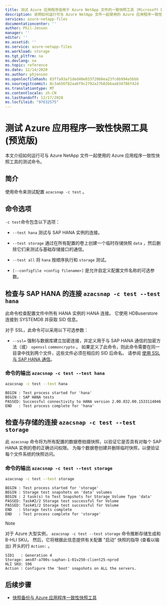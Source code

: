```yaml
---
title: 测试 Azure 应用程序适用于 Azure NetApp 文件的一致快照工具 |Microsoft Docs
description: 说明如何运行可与 Azure NetApp 文件一起使用的 Azure 应用程序一致性快照工具的测试命令。
services: azure-netapp-files
documentationcenter: ''
author: Phil-Jensen
manager: ''
editor: ''
ms.assetid: ''
ms.service: azure-netapp-files
ms.workload: storage
ms.tgt_pltfrm: na
ms.devlang: na
ms.topic: reference
ms.date: 12/14/2020
ms.author: phjensen
ms.openlocfilehash: 03ffa93a71ded40e033f2068ea23fc6b994a5bbb
ms.sourcegitcommit: 8c3a656f82aa6f9c2792a27b02bbaa634786f42d
ms.translationtype: MT
ms.contentlocale: zh-CN
ms.lasthandoff: 12/17/2020
ms.locfileid: "97632575"
---
```

# <a name="test-azure-application-consistent-snapshot-tool-preview"></a>测试 Azure 应用程序一致性快照工具 (预览版) 

本文介绍如何运行可与 Azure NetApp 文件一起使用的 Azure 应用程序一致性快照工具的测试命令。

## <a name="introduction"></a>简介

使用命令来测试配置 `azacsnap -c test` 。

## <a name="command-options"></a>命令选项

`-c test`命令包含以下选项：

- `--test hana`  测试与 SAP HANA 实例的连接。

- `--test storage` 通过在所有配置的卷上创建一个临时存储快照 `data` ，然后删除它们来测试与基础存储接口的通信。 

- `--test all` 将 `hana` 按顺序执行和 `storage` 测试。

- `[--configfile <config filename>]` 是允许自定义配置文件名称的可选参数。

## <a name="check-connectivity-with-sap-hana-azacsnap--c-test---test-hana"></a>检查与 SAP HANA 的连接 `azacsnap -c test --test hana`

此命令检查配置文件中所有 HANA 实例的 HANA 连接。 它使用 HDBuserstore 连接到 SYSTEMDB 并获取 SID 信息。

对于 SSL，此命令可以采用以下可选参数：

- `--ssl=` 强制与数据库建立加密连接，并定义用于与 SAP HANA 通信的加密方法（或） `openssl` `commoncrypto` 。 如果定义了此命令，则此命令需要在同一目录中找到两个文件，这些文件必须在相应的 SID 后命名。 请参阅 [使用 SSL 与 SAP HANA 通信](azacsnap-installation.md#using-ssl-for-communication-with-sap-hana)。

### <a name="output-of-the-azacsnap--c-test---test-hana-command"></a>命令的输出 `azacsnap -c test --test hana`

```bash
azacsnap -c test --test hana
```

```output
BEGIN : Test process started for 'hana'
BEGIN : SAP HANA tests
PASSED: Successful connectivity to HANA version 2.00.032.00.1533114046
END   : Test process complete for 'hana'
```

## <a name="check-connectivity-with-storage-azacsnap--c-test---test-storage"></a>检查与存储的连接 `azacsnap -c test --test storage`

此 `azacsnap` 命令将为所有配置的数据卷拍摄快照，以验证它是否具有对每个 SAP HANA 实例的卷的正确访问权限。 为每个数据卷创建并删除临时快照，以便验证每个文件系统的快照访问。

### <a name="output-of-the-azacsnap--c-test---test-storage-command"></a>命令的输出 `azacsnap -c test --test storage`

```bash
azacsnap -c test --test storage
```

```output
BEGIN : Test process started for 'storage'
BEGIN : Storage test snapshots on 'data' volumes
BEGIN : 2 task(s) to Test Snapshots for Storage Volume Type 'data'
PASSED: Task#2/2 Storage test successful for Volume
PASSED: Task#1/2 Storage test successful for Volume
END   : Storage tests complete
END   : Test process complete for 'storage'
```

> [!NOTE]
> 对于 Azure 大型实例， `azacsnap -c test --test storage` 命令推断存储生成和 B-HLI SKU。  然后，它将根据此信息提供有关配置 "启动" 快照的指导 (查看以输出) 开头的行 `Action:` 。

```output
SID1   : Generation 4
Storage: ams07-a700s-saphan-1-01v250-client25-nprod
HLI SKU: S96
Action : Configure the 'boot' snapshots on ALL the servers.
```

## <a name="next-steps"></a>后续步骤

- [快照备份与 Azure 应用程序一致性快照工具](azacsnap-cmd-ref-backup.md)

